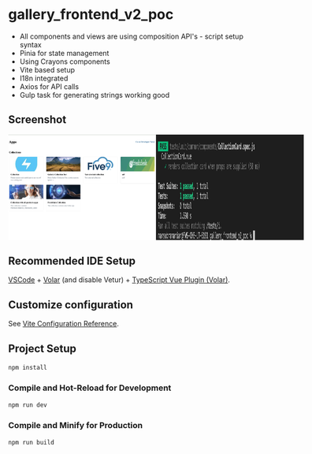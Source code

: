 # gallery_frontend_v2_poc

* All components and views are using composition API's - script setup syntax 
* Pinia for state management 
* Using Crayons components
* Vite based setup 
* I18n integrated 
* Axios for API calls
* Gulp task for generating strings working good

## Screenshot 
<div style="display: flex">
<img src="./screenshots/home.png" width="300" />
<img src="./screenshots/test.png" width="300" />
</div>

## Recommended IDE Setup

[VSCode](https://code.visualstudio.com/) + [Volar](https://marketplace.visualstudio.com/items?itemName=johnsoncodehk.volar) (and disable Vetur) + [TypeScript Vue Plugin (Volar)](https://marketplace.visualstudio.com/items?itemName=johnsoncodehk.vscode-typescript-vue-plugin).

## Customize configuration

See [Vite Configuration Reference](https://vitejs.dev/config/).

## Project Setup

```sh
npm install
```

### Compile and Hot-Reload for Development

```sh
npm run dev
```

### Compile and Minify for Production

```sh
npm run build
```
